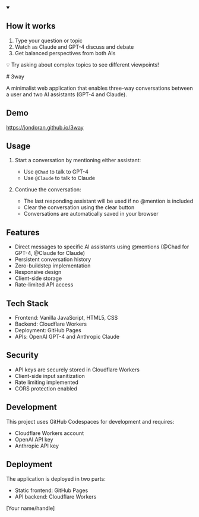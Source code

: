 <details class="instructions-wrapper" open>
    <summary class="instructions-header">
        <h2>How it works</h2>
    </summary>
    <div class="instructions-content">
        <ol>
            <li>Type your question or topic</li>
            <li>Watch as Claude and GPT-4 discuss and debate</li>
            <li>Get balanced perspectives from both AIs</li>
        </ol>
        <p class="tip">💡 Try asking about complex topics to see different viewpoints!</p>
    </div>
</details>
# 3way

A minimalist web application that enables three-way conversations between a user and two AI assistants (GPT-4 and Claude).

## Demo

https://jondoran.github.io/3way

## Usage

1. Start a conversation by mentioning either assistant:
   - Use `@Chad` to talk to GPT-4
   - Use `@Claude` to talk to Claude

2. Continue the conversation:
   - The last responding assistant will be used if no @mention is included
   - Clear the conversation using the clear button
   - Conversations are automatically saved in your browser

## Features

- Direct messages to specific AI assistants using @mentions (@Chad for GPT-4, @Claude for Claude)
- Persistent conversation history
- Zero-buildstep implementation
- Responsive design
- Client-side storage
- Rate-limited API access

## Tech Stack

- Frontend: Vanilla JavaScript, HTML5, CSS
- Backend: Cloudflare Workers
- Deployment: GitHub Pages
- APIs: OpenAI GPT-4 and Anthropic Claude

## Security

- API keys are securely stored in Cloudflare Workers
- Client-side input sanitization
- Rate limiting implemented
- CORS protection enabled

## Development

This project uses GitHub Codespaces for development and requires:
- Cloudflare Workers account
- OpenAI API key
- Anthropic API key

## Deployment

The application is deployed in two parts:
- Static frontend: GitHub Pages
- API backend: Cloudflare Workers

[Your name/handle]
